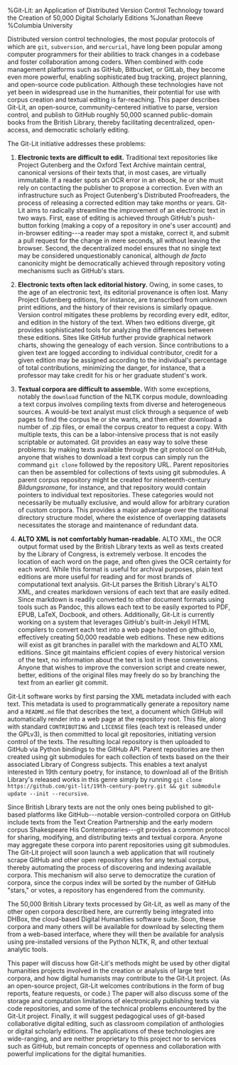 %Git-Lit: an Application of Distributed Version Control Technology toward the Creation of 50,000 Digital Scholarly Editions
%Jonathan Reeve
%Columbia University

Distributed version control technologies, the most popular protocols of which are `git`, `subversion`, and `mercurial`, have long been popular among computer programmers for their abilities to track changes in a codebase and foster collaboration among coders. When combined with code management platforms such as GitHub, Bitbucket, or GitLab, they become even more powerful, enabling sophisticated bug tracking, project planning, and open-source code publication. Although these technologies have not yet been in widespread use in the humanities, their potential for use with corpus creation and textual editing is far-reaching. This paper describes Git-Lit, an open-source, community-centered initiative to parse, version control, and publish to GitHub roughly 50,000 scanned public-domain books from the British Library, thereby facilitating decentralized, open-access, and democratic scholarly editing. 

The Git-Lit initiative addresses these problems: 

1. **Electronic texts are difficult to edit.** Traditional text repositories like Project Gutenberg and the Oxford Text Archive maintain central, canonical versions of their texts that, in most cases, are virtually immutable. If a reader spots an OCR error in an ebook, he or she must rely on contacting the publisher to propose a correction. Even with an infrastructure such as Project Gutenberg's Distributed Proofreaders, the process of releasing a corrected edition may take months or years. Git-Lit aims to radically streamline the improvement of an electronic text in two ways. First, ease of editing is achieved through GitHub's push-button forking (making a copy of a repository in one's user account) and in-browser editing---a reader may spot a mistake, correct it, and submit a pull request for the change in mere seconds, all without leaving the browser. Second, the decentralized model ensures that no single text may be considered unquestionably canonical, although _de facto_ canonicity might be democratically achieved through repository voting mechanisms such as GitHub's stars. 

2. **Electronic texts often lack editorial history.** Owing, in some cases, to the age of an electronic text, its editorial provenance is often lost. Many Project Gutenberg editions, for instance, are transcribed from unknown print editions, and the history of their revisions is similarly opaque. Version control mitigates these problems by recording every edit, editor, and edition in the history of the text. When two editions diverge, git provides sophisticated tools for analyzing the differences between these editions. Sites like GitHub further provide graphical network charts, showing the genealogy of each version. Since contributions to a given text are logged according to individual contributor, credit for a given edition may be assigned according to the individual's percentage of total contributions, minimizing the danger, for instance, that a professor may take credit for his or her graduate student's work.

3. **Textual corpora are difficult to assemble.** With some exceptions, notably the `download` function of the NLTK corpus module, downloading a text corpus involves compiling texts from diverse and heterogeneous sources. A would-be text analyst must click through a sequence of web pages to find the corpus he or she wants, and then either download a number of .zip files, or email the corpus creator to request a copy. With multiple texts, this can be a labor-intensive process that is not easily scriptable or automated. Git provides an easy way to solve these problems: by making texts available through the git protocol on GitHub, anyone that wishes to download a text corpus can simply run the command `git clone` followed by the repository URL. Parent repositories can then be assembled for collections of texts using git submodules. A parent corpus repository might be created for nineteenth-century _Bildungsromane_, for instance, and that repository would contain pointers to individual text repositories. These categories would not necessarily be mutually exclusive, and would allow for arbitrary curation of custom corpora. This provides a major advantage over the traditional directory structure model, where the existence of overlapping datasets necessitates the storage and maintenance of redundant data. 

4. **ALTO XML is not comfortably human-readable.** ALTO XML, the OCR output format used by the British Library texts as well as texts created by the Library of Congress, is extremely verbose. It encodes the location of each word on the page, and often gives the OCR certainty for each word. While this format is useful for archival purposes, plain text editions are more useful for reading and for most brands of computational text analysis. Git-Lit parses the British Library's ALTO XML, and creates markdown versions of each text that are easily edited. Since markdown is readily converted to other document formats using tools such as Pandoc, this allows each text to be easily exported to PDF, EPUB, LaTeX, Docbook, and others. Additionally, Git-Lit is currently working on a system that leverages GitHub's built-in Jekyll HTML compilers to convert each text into a web page hosted on github.io, effectively creating 50,000 readable web editions. These new editions will exist as git branches in parallel with the markdown and ALTO XML editions. Since git maintains efficient copies of every historical version of the text, no information about the text is lost in these conversions. Anyone that wishes to improve the conversion script and create newer, better, editions of the original files may freely do so by branching the text from an earlier git commit.

Git-Lit software works by first parsing the XML metadata included with each text. This metadata is used to programmatically generate a repository name and a `README.md` file that describes the text, a document which GitHub will automatically render into a web page at the repository root. This file, along with standard `CONTRIBUTING` and `LICENSE` files (each text is released under the GPLv3), is then committed to local git repositories, initiating version control of the texts. The resulting local repository is then uploaded to GitHub via Python bindings to the GitHub API. Parent repositories are then created using git submodules for each collection of texts based on the their associated Library of Congress subjects. This enables a text analyst interested in 19th century poetry, for instance, to download all of the British Library's released works in this genre simply by running `git clone https://github.com/git-lit/19th-century-poetry.git && git submodule update --init --recursive`. 

Since British Library texts are not the only ones being published to git-based platforms like GitHub---notable version-controlled corpora on GitHub include texts from the Text Creation Partnership and the early modern corpus Shakespeare His Contemporaries---git provides a common protocol for sharing, modifying, and distributing texts and textual corpora. Anyone may aggregate these corpora into parent repositories using git submodules. The Git-Lit project will soon launch a web application that will routinely scrape GitHub and other open repository sites for any textual corpus, thereby automating the process of discovering and indexing available corpora. This mechanism will also serve to democratize the curation of corpora, since the corpus index will be sorted by the number of GitHub "stars," or votes, a repository has engendered from the community. 

The 50,000 British Library texts processed by Git-Lit, as well as many of the other open corpora described here, are currently being integrated into DHBox, the cloud-based Digital Humanities software suite. Soon, these corpora and many others will be available for download by selecting them from a web-based interface, where they will then be available for analysis using pre-installed versions of the Python NLTK, R, and other textual analytic tools.

This paper will discuss how Git-Lit's methods might be used by other digital humanities projects involved in the creation or analysis of large text corpora, and how digital humanists may contribute to the Git-Lit project. (As an open-source project, Git-Lit welcomes contributions in the form of bug reports, feature requests, or code.) The paper will also discuss some of the storage and computation limitations of electronically publishing texts via code repositories, and some of the technical problems encountered by the Git-Lit project. Finally, it will suggest pedagogical uses of git-based collaborative digital editing, such as classroom compilation of anthologies or digital scholarly editions. The applications of these technologies are wide-ranging, and are neither proprietary to this project nor to services such as GitHub, but remain concepts of openness and collaboration with powerful implications for the digital humanities.
